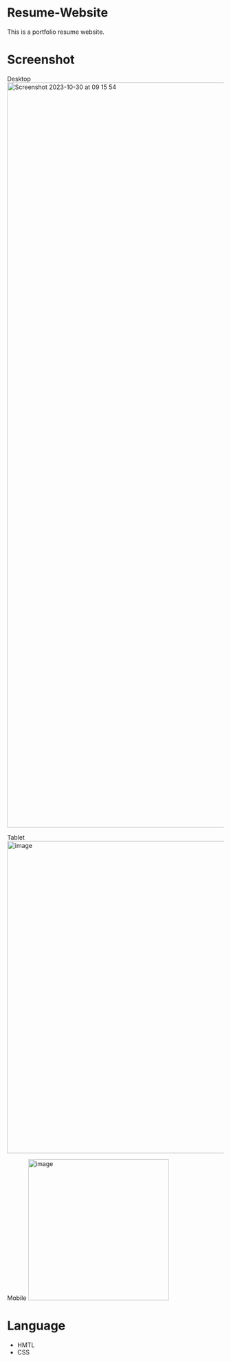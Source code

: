 # Resume-Website

This is a portfolio resume website.

# Screenshot

Desktop
<img width="1728" alt="Screenshot 2023-10-30 at 09 15 54" src="https://github.com/TobiA34/Resume-pratice/assets/36420903/84f47f48-79bc-4110-82dc-30352976076f">

Tablet 
<img width="724" alt="image" src="https://github.com/TobiA34/Resume-pratice/assets/36420903/6ee8bdc5-0b9c-48be-88b6-c6592557402d">

Mobile
<img width="327" alt="image" src="https://github.com/TobiA34/Resume-pratice/assets/36420903/03c42ff7-fdbd-42b7-9833-0db322331d79">



# Language 
- HMTL
- CSS 

